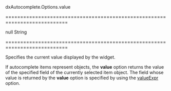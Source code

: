 <!--id-->dxAutocomplete.Options.value<!--/id-->
===========================================================================
<!--default-->null<!--/default-->
<!--type-->String<!--/type-->
===========================================================================

<!--shortDescription-->
Specifies the current value displayed by the widget.
<!--/shortDescription-->

<!--fullDescription-->
If autocomplete items represent objects, the **value** option returns the value of the specified field of the currently selected item object. The field whose value is returned by the **value** option is specified by using the [valueExpr](/Documentation/ApiReference/UI_Widgets/dxAutocomplete/Configuration/#valueExpr) option.


<!--/fullDescription-->